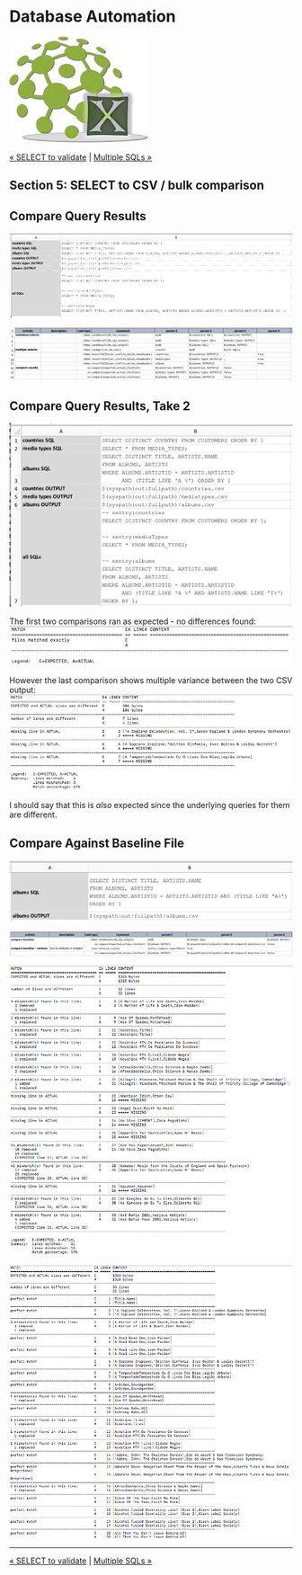 # Database Automation

![logo](image/logo-x.png)

<div class="site-links site-links-header">
<a class="link-previous" href="Database-Automation-selectvalidate.html">&laquo; SELECT to validate</a> | 
<a class="link-next" href="Database-Automation-multisql.html">Multiple SQLs &raquo;</a>
</div>


## Section 5: SELECT to CSV / bulk comparison


## Compare Query Results

![Compare1 data](image/rdbms-03-Compare1.data.png)


![Compare1 script](image/rdbms-03-Compare1.script.png)

## Compare Query Results, Take 2

![Compare2 data](image/rdbms-03-Compare2.data.png)

The first two comparisons ran as expected - no differences found:<br/>
![Compare2 nodif](image/rdbms-03-Compare2.nodiff.png)

However the last comparison shows multiple variance between the two CSV output:<br/>
![Compare2 nodif](image/rdbms-03-Compare2.diff.png)

I should say that this is _also_ expected since the underlying queries for them are different.

## Compare Against Baseline File

![Compare3 data](image/rdbms-03-Compare3.data.png)

![Compare3 script](image/rdbms-03-Compare3.script.png)

![Compare3 compare](image/rdbms-03-Compare3.diff.png)

![Compare3 compare with match](image/rdbms-03-Compare3.diff_and_match.png)



***

<div class="site-links site-links-footer">
<a class="link-previous" href="Database-Automation-selectvalidate.html">&laquo; SELECT to validate</a> | 
<a class="link-next" href="Database-Automation-multisql.html">Multiple SQLs &raquo;</a>
</div>
